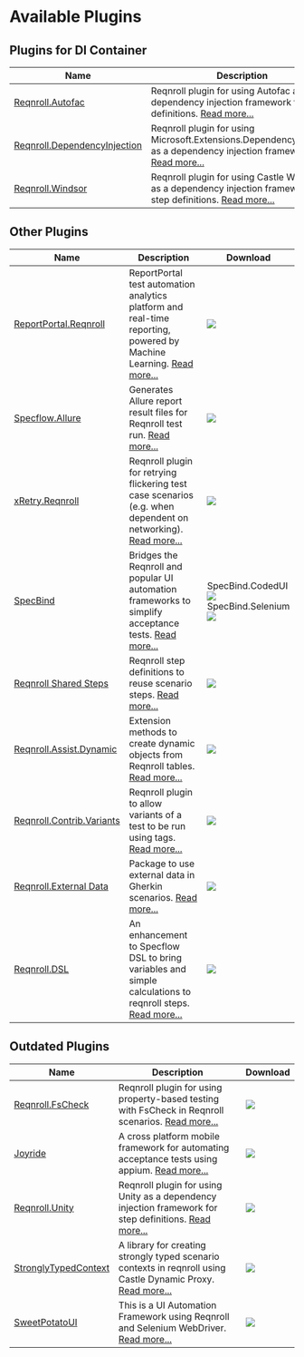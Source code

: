 # Available Plugins

## Plugins for DI Container

| Name | Description | Download |
|---|---|---|
|[Reqnroll.Autofac](https://github.com/reqnroll/Reqnroll)|Reqnroll plugin for using Autofac as a dependency injection framework for step definitions. [Read more...](https://github.com/reqnroll/Reqnroll)|<a href="https://www.nuget.org/packages/Reqnroll.Autofac/">![](https://img.shields.io/nuget/v/Reqnroll.Autofac.svg)</a>|
|[Reqnroll.DependencyInjection](https://github.com/solidtoken/Reqnroll.DependencyInjection)|Reqnroll plugin for using Microsoft.Extensions.DependencyInjection as a dependency injection framework. [Read more...](https://github.com/solidtoken/Reqnroll.DependencyInjection)|<a href="https://www.nuget.org/packages/SolidToken.Reqnroll.DependencyInjection">![](https://img.shields.io/nuget/v/SolidToken.Reqnroll.DependencyInjection.svg)</a>|
|[Reqnroll.Windsor](https://github.com/reqnroll/Reqnroll)|Reqnroll plugin for using Castle Windsor as a dependency injection framework for step definitions. [Read more...](https://github.com/reqnroll/Reqnroll)|<a href="https://www.nuget.org/packages/Reqnroll.Windsor/">![](https://img.shields.io/nuget/v/Reqnroll.Windsor.svg)</a>|

## Other Plugins

| Name | Description | Download |
|---|---|---|
|[ReportPortal.Reqnroll](https://github.com/reportportal/agent-net-reqnroll)|ReportPortal test automation analytics platform and real-time reporting, powered by Machine Learning. [Read more...](https://reportportal.io)|<a href="https://www.nuget.org/packages/ReportPortal.Reqnroll">![](https://img.shields.io/nuget/v/ReportPortal.Reqnroll.svg)</a>|
|[Specflow.Allure](https://github.com/allure-framework/allure-csharp)|Generates Allure report result files for Reqnroll test run. [Read more...](https://github.com/allure-framework/allure-csharp/wiki/Reqnroll-Adapter)|<a href="https://www.nuget.org/packages/Specflow.Allure/">![](https://img.shields.io/nuget/v/Specflow.Allure.svg)</a>|
|[xRetry.Reqnroll](https://github.com/JoshKeegan/xRetry)|Reqnroll plugin for retrying flickering test case scenarios (e.g. when dependent on networking). [Read more...](https://github.com/JoshKeegan/xRetry)|<a href="https://www.nuget.org/packages/xRetry.Reqnroll/">![](https://img.shields.io/nuget/v/xRetry.Reqnroll.svg)</a>|
| [SpecBind](https://github.com/dpiessens/specbind) | Bridges the Reqnroll and popular UI automation frameworks to simplify acceptance tests. [Read more...](https://github.com/dpiessens/specbind)|SpecBind.CodedUI <a href="https://www.nuget.org/packages/SpecBind.CodedUI/">![](https://img.shields.io/nuget/v/SpecBind.CodedUI.svg)</a><br/>SpecBind.Selenium <a href="https://www.nuget.org/packages/SpecBind.Selenium/">![](https://img.shields.io/nuget/v/SpecBind.Selenium.svg)</a>|
| [Reqnroll Shared Steps](https://github.com/Bakanych/ReqnrollSharedSteps)|Reqnroll step definitions to reuse scenario steps. [Read more...](https://github.com/Bakanych/ReqnrollSharedSteps)|<a href="https://www.nuget.org/packages/Reqnroll.SharedSteps/">![](https://img.shields.io/nuget/v/Reqnroll.SharedSteps.svg)</a>|
| [Reqnroll.Assist.Dynamic](https://github.com/marcusoftnet/Reqnroll.Assist.Dynamic) | Extension methods to create dynamic objects from Reqnroll tables. [Read more...](https://github.com/marcusoftnet/Reqnroll.Assist.Dynamic) | <a href="https://www.nuget.org/packages/Reqnroll.Assist.Dynamic/">![](https://img.shields.io/nuget/v/Reqnroll.Assist.Dynamic.svg)</a> |
| [Reqnroll.Contrib.Variants](https://github.com/totaltest/Reqnroll.Contrib.Variants) | Reqnroll plugin to allow variants of a test to be run using tags. [Read more...](https://github.com/totaltest/Reqnroll.Contrib.Variants) | <a href="https://www.nuget.org/packages/Reqnroll.Contrib.Variants/">![](https://img.shields.io/nuget/vpre/Reqnroll.Contrib.Variants.svg)</a>|
| [Reqnroll.External Data](https://www.nuget.org/packages/Reqnroll.ExternalData/3.4.32-beta) | Package to use external data in Gherkin scenarios. [Read more...](https://docs.reqnroll.net/projects/reqnroll/en/latest/Guides/externaldata.html) | <a href="https://www.nuget.org/packages/Reqnroll.ExternalData/3.4.32-beta">![](https://img.shields.io/nuget/vpre/Reqnroll.ExternalData.svg)</a>|
| [Reqnroll.DSL](https://github.com/wenyuansong/Specflow.DSL)|An enhancement to Specflow DSL to bring variables and simple calculations to reqnroll steps. [Read more...](https://github.com/wenyuansong/Specflow.DSL)|<a href="https://www.nuget.org/packages/Specflow.DSL/">![](https://img.shields.io/nuget/v/Specflow.DSL.svg)</a>|

## Outdated Plugins

| Name | Description | Download |
|---|---|---|
|[Reqnroll.FsCheck](https://github.com/gasparnagy/Reqnroll.FsCheck)|Reqnroll plugin for using property-based testing with FsCheck in Reqnroll scenarios. [Read more...](https://github.com/gasparnagy/Reqnroll.FsCheck)|<a href="https://www.nuget.org/packages/Reqnroll.FsCheck/">![](https://img.shields.io/nuget/v/Reqnroll.FsCheck.svg)</a>|
| [Joyride](https://github.com/glorylo/Joyride)|A cross platform mobile framework for automating acceptance tests using appium. [Read more...](https://github.com/glorylo/Joyride)|<a href="https://www.nuget.org/packages/Joyride.Reqnroll/">![](https://img.shields.io/nuget/v/Joyride.Reqnroll.svg)</a>|
|[Reqnroll.Unity](https://github.com/phatcher/Reqnroll.Unity)|Reqnroll plugin for using Unity as a dependency injection framework for step definitions. [Read more...](https://github.com/phatcher/Reqnroll.Unity)|<a href="https://www.nuget.org/packages/Reqnroll.Unity/">![](https://img.shields.io/nuget/v/Reqnroll.Unity.svg)</a>|
| [StronglyTypedContext](https://github.com/kevholditch/StronglyTypedContext) |A library for creating strongly typed scenario contexts in reqnroll using Castle Dynamic Proxy. [Read more...](https://github.com/kevholditch/StronglyTypedContext)|<a href="https://www.nuget.org/packages/StronglyTypedContext/">![](https://img.shields.io/nuget/v/StronglyTypedContext.svg)</a>|
| [SweetPotatoUI](https://github.com/StateOfIowa/SweetPotatoUI) | This is a UI Automation Framework using Reqnroll and Selenium WebDriver. [Read more...](https://github.com/StateOfIowa/SweetPotatoUI)|<a href="https://www.nuget.org/packages/SweetPotatoUI/">![](https://img.shields.io/nuget/v/SweetPotatoUI.svg)</a>|
